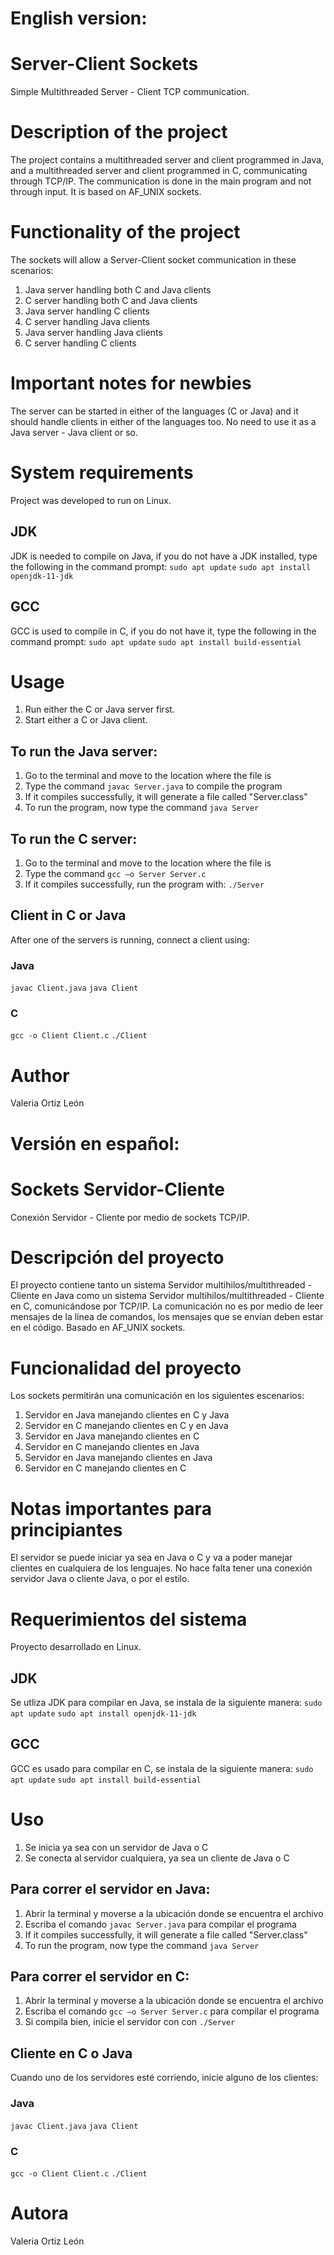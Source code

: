 # English version: 

# Server-Client Sockets 
Simple Multithreaded Server - Client TCP communication.

# Description of the project
The project contains a multithreaded server and client programmed in Java, and a multithreaded server and client programmed in C, communicating through TCP/IP.
The communication is done in the main program and not through input.
It is based on AF_UNIX sockets.

# Functionality of the project
The sockets will allow a Server-Client socket communication in these scenarios:
1. Java server handling both C and Java clients
2. C server handling both C and Java clients
3. Java server handling C clients
4. C server handling Java clients
5. Java server handling Java clients
6. C server handling C clients

# Important notes for newbies
The server can be started in either of the languages (C or Java) and it should handle clients in either of the languages too.
No need to use it as a Java server - Java client or so.

# System requirements
Project was developed to run on Linux.

## JDK
JDK is needed to compile on Java, if you do not have a JDK installed, type the following in the command prompt:
`sudo apt update`
`sudo apt install openjdk-11-jdk`

## GCC
GCC is used to compile in C, if you do not have it, type the following in the command prompt:
`sudo apt update`
`sudo apt install build-essential`

# Usage 
1. Run either the C or Java server first.
2. Start either a C or Java client.

## To run the Java server: 
1. Go to the terminal and move to the location where the file is
2. Type the command `javac Server.java` to compile the program
3. If it compiles successfully, it will generate a file called "Server.class"
4. To run the program, now type the command `java Server`

## To run the C server: 
1. Go to the terminal and move to the location where the file is
2. Type the command  `gcc –o Server Server.c`
3. If it compiles successfully, run the program with: `./Server`

## Client in C or Java
After one of the servers is running, connect a client using:

### Java
`javac Client.java`
`java Client`

### C
`gcc -o Client Client.c`
`./Client`

# Author
Valeria Ortiz León

# Versión en español: 

# Sockets Servidor-Cliente 
Conexión Servidor - Cliente por medio de sockets TCP/IP.

# Descripción del proyecto
El proyecto contiene tanto un sistema Servidor multihilos/multithreaded - Cliente en Java como un sistema Servidor multihilos/multithreaded - Cliente en C, comunicándose por TCP/IP.
La comunicación no es por medio de leer mensajes de la línea de comandos, los mensajes que se envían deben estar en el código.
Basado en AF_UNIX sockets.

# Funcionalidad del proyecto
Los sockets permitirán una comunicación en los siguientes escenarios:
1. Servidor en Java manejando clientes en C y Java
2. Servidor en C manejando clientes en C y en Java
3. Servidor en Java manejando clientes en C
4. Servidor en C manejando clientes en Java
5. Servidor en Java manejando clientes en Java
6. Servidor en C manejando clientes en C

# Notas importantes para principiantes
El servidor se puede iniciar ya sea en Java o C y va a poder manejar clientes en cualquiera de los lenguajes.
No hace falta tener una conexión servidor Java o cliente Java, o por el estilo. 

# Requerimientos del sistema
Proyecto desarrollado en Linux.

## JDK
Se utliza JDK para compilar en Java, se instala de la siguiente manera:
`sudo apt update`
`sudo apt install openjdk-11-jdk`

## GCC
GCC es usado para compilar en C, se instala de la siguiente manera:
`sudo apt update`
`sudo apt install build-essential`

# Uso 
1. Se inicia ya sea con un servidor de Java o C
2. Se conecta al servidor cualquiera, ya sea un cliente de Java o C

## Para correr el servidor en Java:
1. Abrir la terminal y moverse a la ubicación donde se encuentra el archivo
2. Escriba el comando `javac Server.java` para compilar el programa
3. If it compiles successfully, it will generate a file called "Server.class"
4. To run the program, now type the command `java Server`

## Para correr el servidor en C:
1. Abrir la terminal y moverse a la ubicación donde se encuentra el archivo
2. Escriba el comando `gcc –o Server Server.c` para compilar el programa
4. Si compila bien, inicie el servidor con con `./Server`

## Cliente en C o Java
Cuando uno de los servidores esté corriendo, inicie alguno de los clientes:

### Java
`javac Client.java`
`java Client`

### C
`gcc -o Client Client.c`
`./Client`

# Autora
Valeria Ortiz León
